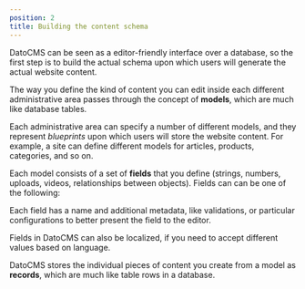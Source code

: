 ```yaml
---
position: 2
title: Building the content schema
---
```


DatoCMS can be seen as a editor-friendly interface over a database, so the first step is to build the actual schema upon which users will generate the actual website content.

The way you define the kind of content you can edit inside each different administrative area passes through the concept of <strong>models</strong>, which are much like database tables.

Each administrative area can specify a number of different models, and they represent <em>blueprints</em> upon which users will store the website content. For example, a site can define different models for articles, products, categories, and so on.

Each model consists of a set of <strong>fields</strong> that you define (strings, numbers, uploads, videos, relationships between objects). Fields can can be one of the following:

Each field has a name and additional metadata, like validations, or particular configurations to better present the field to the editor.

Fields in DatoCMS can also be localized, if you need to accept different values based on language.

DatoCMS stores the individual pieces of content you create from a model as <strong>records</strong>, which are much like table rows in a database.

